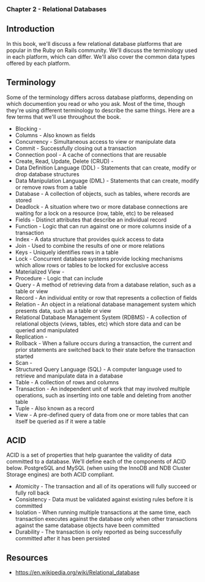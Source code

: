 ### Chapter 2 - Relational Databases

## Introduction

In this book, we'll discuss a few relational database platforms that are popular in the Ruby on Rails community. We'll discuss the terminology used in each platform, which can differ. We'll also cover the common data types offered by each platform.

## Terminology

Some of the terminology differs across database platforms, depending on which documention you read or who you ask. Most of the time, though they're using different terminology to describe the same things. Here are a few terms that we'll use throughout the book.

* Blocking - 
* Columns - Also known as fields
* Concurrency - Simultaneous access to view or manipulate data
* Commit - Successfully closing out a transaction
* Connection pool - A cache of connections that are reusable
* Create, Read, Update, Delete (CRUD) - 
* Data Definition Language (DDL) - Statements that can create, modify or drop database structures
* Data Manipulation Language (DML) - Statements that can create, modify or remove rows from a table
* Database - A collection of objects, such as tables, where records are stored
* Deadlock - A situation where two or more database connections are waiting for a lock on a resource (row, table, etc) to be released
* Fields - Distinct attributes that describe an individual record
* Function - Logic that can run against one or more columns inside of a transaction
* Index - A data structure that provides quick access to data
* Join - Used to combine the results of one or more relations
* Keys - Uniquely identifies rows in a table
* Lock - Concurrent database systems provide locking mechanisms which allow rows or tables to be locked for exclusive access
* Materialized View - 
* Procedure - Logic that can include 
* Query - A method of retrieving data from a database relation, such as a table or view
* Record - An individual entity or row that represents a collection of fields
* Relation - An object in a relational database management system which presents data, such as a table or view
* Relational Database Management System (RDBMS) - A collection of relational objects (views, tables, etc) which store data and can be queried and manipulated
* Replication - 
* Rollback - When a failure occurs during a transaction, the current and prior statements are switched back to their state before the transaction started
* Scan - 
* Structured Query Language (SQL) - A computer language used to retrieve and manipulate data in a database
* Table - A collection of rows and columns
* Transaction - An independent unit of work that may involved multiple operations, such as inserting into one table and deleting from another table
* Tuple - Also known as a record
* View - A pre-defined query of data from one or more tables that can itself be queried as if it were a table

## ACID

ACID is a set of properties that help guarantee the validity of data committed to a database. We'll define each of the components of ACID below. PostgreSQL and MySQL (when using the InnoDB and NDB Cluster Storage engines) are both ACID compliant.

* Atomicity - The transaction and all of its operations will fully succeed or fully roll back
* Consistency - Data must be validated against existing rules before it is committed
* Isolation - When running multiple transactions at the same time, each transaction executes against the database only when other transactions against the same database objects have been committed
* Durability - The transaction is only reported as being successfully committed after it has been persisted

## Resources

* https://en.wikipedia.org/wiki/Relational_database
